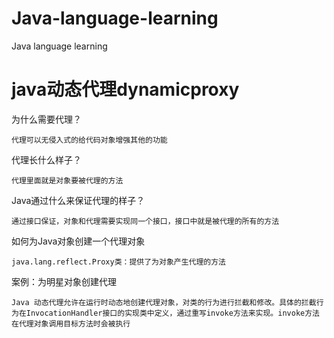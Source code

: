 # Java-language-learning
Java language learning

# java动态代理dynamicproxy
为什么需要代理？

    代理可以无侵入式的给代码对象增强其他的功能

代理长什么样子？

    代理里面就是对象要被代理的方法

Java通过什么来保证代理的样子？

    通过接口保证，对象和代理需要实现同一个接口，接口中就是被代理的所有的方法

如何为Java对象创建一个代理对象

    java.lang.reflect.Proxy类：提供了为对象产生代理的方法

案例：为明星对象创建代理

    Java 动态代理允许在运行时动态地创建代理对象，对类的行为进行拦截和修改。具体的拦截行为在InvocationHandler接口的实现类中定义，通过重写invoke方法来实现。invoke方法在代理对象调用目标方法时会被执行